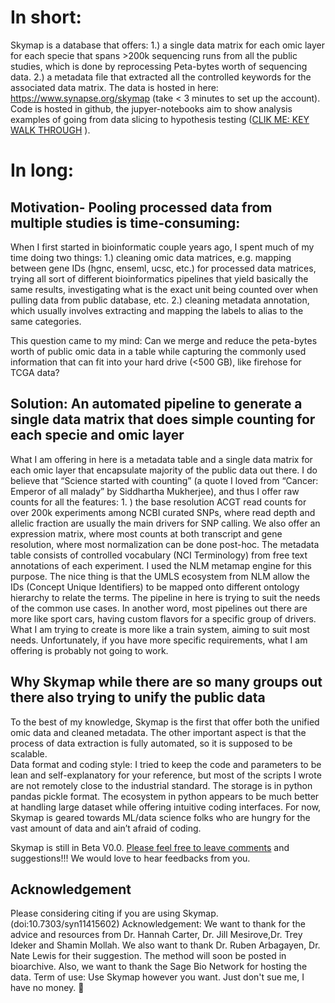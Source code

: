 
# In short:
Skymap is a database that offers: 1.) a single data matrix for each omic layer for each specie that spans >200k sequencing runs from all the public studies, which is done by reprocessing Peta-bytes worth of sequencing data. 2.) a metadata file that extracted all the controlled keywords for the associated data matrix. The data is hosted in here: https://www.synapse.org/skymap (take < 3 minutes to set up the account). Code is hosted in github, the jupyer-notebooks aim to show analysis examples of going from data slicing to hypothesis testing ([CLIK ME: KEY WALK THROUGH](https://github.com/brianyiktaktsui/Skymap/blob/master/DataSlicingExample.ipynb) ). 

# In long: 
## Motivation- Pooling processed data from multiple studies is time-consuming: 
When I first started in bioinformatic couple years ago, I spent much of my time doing two things: 1.) cleaning omic data matrices, e.g. mapping between gene IDs (hgnc, enseml, ucsc, etc.) for processed data matrices, trying all sort of different bioinformatics pipelines that yield basically the same results, investigating what is the exact unit being counted over when pulling data from public database, etc.  2.) cleaning metadata annotation, which usually involves extracting and mapping the labels to alias to the same categories. 

This question came to my mind: Can we merge and reduce the peta-bytes worth of public omic data in a table while capturing the commonly used information that can fit into your hard drive (<500 GB), like firehose for TCGA data? 

## Solution: An automated pipeline to generate a single data matrix that does simple counting for each specie and omic layer 
What I am offering in here is a metadata table and a single data matrix for each omic layer that encapsulate majority of the public data out there. I do believe that “Science started with counting” (a quote I loved from “Cancer: Emperor of all malady” by Siddhartha Mukherjee), and thus I offer raw counts for all the features: 1. ) the  base resolution ACGT read counts for over 200k experiments among NCBI curated SNPs, where read depth and allelic fraction are usually the main drivers for SNP calling. We also offer an expression matrix, where most counts at both transcript and gene resolution, where most normalization can be done post-hoc. 
The metadata table consists of controlled vocabulary (NCI Terminology) from free text annotations of each experiment. I used the NLM metamap engine for this purpose. The nice thing is that the UMLS ecosystem from NLM allow the IDs (Concept Unique Identifiers) to be mapped onto different ontology hierarchy to relate the terms. 
The pipeline in here is trying to suit the needs of the common use cases. In another word, most pipelines out there are more like sport cars, having custom flavors for a specific group of drivers. What I am trying to create is more like a train system, aiming to suit most needs. Unfortunately, if you have more specific requirements, what I am offering is probably not going to work. 

## Why Skymap while there are so many groups out there also trying to unify the public data
To the best of my knowledge, Skymap is the first that offer both the unified omic data and cleaned metadata. The other important aspect is that the process of data extraction is fully automated, so it is supposed to be scalable.  
Data format and coding style:
I tried to keep the code and parameters to be lean and self-explanatory for your reference, but most of the scripts I wrote are not remotely close to the industrial standard. 
The storage is in python pandas pickle format. The ecosystem in python appears to be much better at handling large dataset while offering intuitive coding interfaces. For now, Skymap is geared towards ML/data science folks who are hungry for the vast amount of data and ain’t afraid of coding.

Skymap is still in Beta V0.0. [Please feel free to leave comments](https://www.synapse.org/#!Synapse:syn11415602/discussion/default) and suggestions!!! We would love to hear feedbacks from you.
## Acknowledgement

Please considering citing if you are using Skymap. (doi:10.7303/syn11415602)
Acknowledgement: We want to thank for the advice and resources from Dr. Hannah Carter, Dr. Jill Mesirove,Dr. Trey Ideker and Shamin Mollah. We also want to thank Dr. Ruben Arbagayen, Dr. Nate Lewis for their suggestion.
The method will soon be posted in bioarchive. Also, we want to thank the Sage Bio Network for hosting the data.
Term of use: Use Skymap however you want. Just don't sue me, I have no money.

